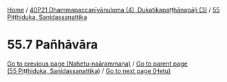
[Home](/) / [40P21 Dhammapaccanīyānuloma (4), Dukatikapaṭṭhānapāḷi (3)](../../40P21.md) / [55 Piṭṭhiduka, Sanidassanattika](../55.md)

# 55.7 Pañhāvāra


[Go to previous page (Nahetu-naārammaṇa)](55.1--6/Paccaniya/Nahetu-naarammana.md) / [Go to parent page (55 Piṭṭhiduka, Sanidassanattika)](../55.md) / [Go to next page (Hetu)](55.7/Hetu.md)


